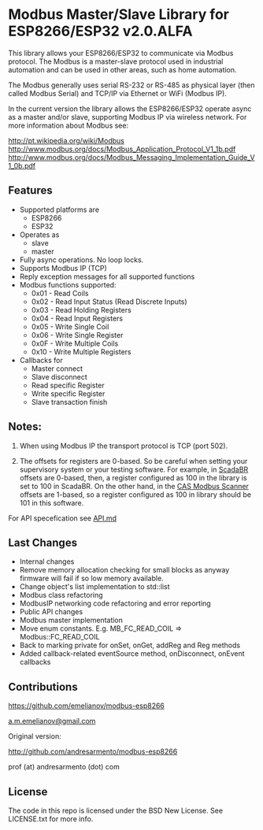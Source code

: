 # Modbus Master/Slave Library for ESP8266/ESP32 v2.0.ALFA

This library allows your ESP8266/ESP32 to communicate via Modbus protocol. The Modbus is a master-slave protocol
used in industrial automation and can be used in other areas, such as home automation.

The Modbus generally uses serial RS-232 or RS-485 as physical layer (then called Modbus Serial) and TCP/IP via Ethernet or WiFi (Modbus IP).

In the current version the library allows the ESP8266/ESP32 operate async as a master and/or slave, supporting Modbus IP via wireless network. For more information about Modbus see:

http://pt.wikipedia.org/wiki/Modbus
http://www.modbus.org/docs/Modbus_Application_Protocol_V1_1b.pdf
http://www.modbus.org/docs/Modbus_Messaging_Implementation_Guide_V1_0b.pdf

## Features

* Supported platforms are
  * ESP8266
  * ESP32
* Operates as
  * slave
  * master
* Fully async operations. No loop locks.
* Supports Modbus IP (TCP)
* Reply exception messages for all supported functions
* Modbus functions supported:
  * 0x01 - Read Coils
  * 0x02 - Read Input Status (Read Discrete Inputs)
  * 0x03 - Read Holding Registers
  * 0x04 - Read Input Registers
  * 0x05 - Write Single Coil
  * 0x06 - Write Single Register
  * 0x0F - Write Multiple Coils
  * 0x10 - Write Multiple Registers
* Callbacks for
  * Master connect
  * Slave disconnect 
  * Read specific Register
  * Write specific Register
  * Slave transaction finish

## Notes:

1. When using Modbus IP the transport protocol is TCP (port 502).

2. The offsets for registers are 0-based. So be careful when setting your supervisory system or your testing software. For example, in [ScadaBR](http://www.scadabr.com.br)
offsets are 0-based, then, a register configured as 100 in the library is set to 100 in ScadaBR. On the other hand, in the [CAS Modbus Scanner](http://www.chipkin.com/products/software/modbus-software/cas-modbus-scanner/) offsets are 1-based, so a register configured as 100 in library should be 101 in this software.

For API specefication see [API.md](https://github.com/emelianov/modbus-esp8266/API.md)

## Last Changes

* Internal changes
 * Remove memory allocation checking for small blocks as anyway firmware will fail if so low memory available.
 * Change object's list implementation to std::list
 * Modbus class refactoring
 * ModbusIP networking code refactoring and error reporting
* Public API changes
 * Modbus master implementation
 * Move enum constants. E.g. MB_FC_READ_COIL => Modbus::FC_READ_COIL
 * Back to marking private for onSet, onGet, addReg and Reg methods
 * Added callback-related eventSource method, onDisconnect, onEvent callbacks
 

## Contributions

https://github.com/emelianov/modbus-esp8266

a.m.emelianov@gmail.com

Original version:

http://github.com/andresarmento/modbus-esp8266

prof (at) andresarmento (dot) com

## License

The code in this repo is licensed under the BSD New License. See LICENSE.txt for more info.

